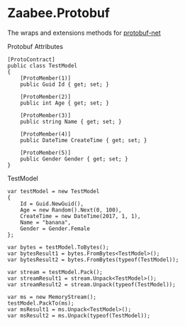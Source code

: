 # Zaabee.Protobuf

The wraps and extensions methods for [protobuf-net](https://github.com/protobuf-net/protobuf-net)

Protobuf Attributes

```CSharp
[ProtoContract]
public class TestModel
{
    [ProtoMember(1)]
    public Guid Id { get; set; }

    [ProtoMember(2)]
    public int Age { get; set; }

    [ProtoMember(3)]
    public string Name { get; set; }

    [ProtoMember(4)]
    public DateTime CreateTime { get; set; }

    [ProtoMember(5)]
    public Gender Gender { get; set; }
}
```

TestModel

```CSharp
var testModel = new TestModel
{
    Id = Guid.NewGuid(),
    Age = new Random().Next(0, 100),
    CreateTime = new DateTime(2017, 1, 1),
    Name = "banana",
    Gender = Gender.Female
};

var bytes = testModel.ToBytes();
var bytesResult1 = bytes.FromBytes<TestModel>();
var bytesResult2 = bytes.FromBytes(typeof(TestModel));

var stream = testModel.Pack();
var streamResult1 = stream.Unpack<TestModel>();
var streamResult2 = stream.Unpack(typeof(TestModel));

var ms = new MemoryStream();
testModel.PackTo(ms);
var msResult1 = ms.Unpack<TestModel>();
var msResult2 = ms.Unpack(typeof(TestModel));
```
